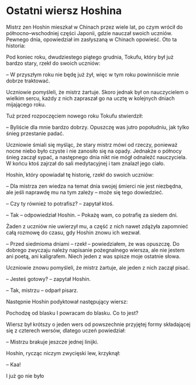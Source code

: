 # Ostatni wiersz Hoshina

Mistrz zen Hoshin mieszkał w Chinach przez wiele lat, po czym wrócił do północno–wschodniej części Japonii, gdzie nauczał swoich uczniów. Pewnego dnia, opowiedział im zasłyszaną w Chinach opowieść. Oto ta historia:

Pod koniec roku, dwudziestego piątego grudnia, Tokufu, który był już bardzo stary, rzekł do swoich uczniów:

– W przyszłym roku nie będę już żył, więc w tym roku powinniście mnie dobrze traktować.

Uczniowie pomyśleli, że mistrz żartuje. Skoro jednak był on nauczycielem o wielkim sercu, każdy z nich zapraszał go na ucztę w kolejnych dniach mijającego roku.

Tuż przed rozpoczęciem nowego roku Tokufu stwierdził:

– Byliście dla mnie bardzo dobrzy. Opuszczę was jutro popołudniu, jak tylko śnieg przestanie padać.

Uczniowie śmiali się myśląc, że stary mistrz mówi od rzeczy, ponieważ nocne niebo było czyste i nie zanosiło się na opady. Jednakże o północy śnieg zaczął sypać, a następnego dnia nikt nie mógł odnaleźć nauczyciela. W końcu ktoś zajrzał do sali medytacyjnej i tam znalazł jego ciało.

Hoshin, który opowiadał tę historię, rzekł do swoich uczniów:

– Dla mistrza zen wiedza na temat dnia swojej śmierci nie jest niezbędna, ale jeśli naprawdę mu na tym zależy – może się tego dowiedzieć.

– Czy ty również to potrafisz? – zapytał ktoś.

– Tak – odpowiedział Hoshin. – Pokażę wam, co potrafię za siedem dni.

Żaden z uczniów nie uwierzył mu, a część z nich nawet zdążyła zapomnieć całą rozmowę do czasu, gdy Hoshin znowu ich wezwał.

– Przed siedmioma dniami – rzekł – powiedziałem, że was opuszczę. Do dobrego zwyczaju należy napisanie pożegnalnego wiersza, ale nie jestem ani poetą, ani kaligrafem. Niech jeden z was spisze moje ostatnie słowa.

Uczniowie znowu pomyśleli, że mistrz żartuje, ale jeden z nich zaczął pisać.

– Jesteś gotowy? – zapytał Hoshin.

– Tak, mistrzu – odparł pisarz.

Następnie Hoshin podyktował następujący wiersz:

Pochodzę od blasku
I powracam do blasku.
Co to jest?

Wiersz był krótszy o jeden wers od powszechnie przyjętej formy składającej się z czterech wersów, dlatego uczeń powiedział:

– Mistrzu brakuje jeszcze jednej linijki.

Hoshin, rycząc niczym zwycięski lew, krzyknął:

– Kaa!

I już go nie było

